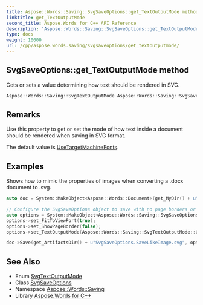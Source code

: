 ```yaml
---
title: Aspose::Words::Saving::SvgSaveOptions::get_TextOutputMode method
linktitle: get_TextOutputMode
second_title: Aspose.Words for C++ API Reference
description: 'Aspose::Words::Saving::SvgSaveOptions::get_TextOutputMode method. Gets or sets a value determining how text should be rendered in SVG in C++.'
type: docs
weight: 10000
url: /cpp/aspose.words.saving/svgsaveoptions/get_textoutputmode/
---
```

## SvgSaveOptions::get_TextOutputMode method


Gets or sets a value determining how text should be rendered in SVG.

```cpp
Aspose::Words::Saving::SvgTextOutputMode Aspose::Words::Saving::SvgSaveOptions::get_TextOutputMode() const
```

## Remarks


Use this property to get or set the mode of how text inside a document should be rendered when saving in SVG format.

The default value is [UseTargetMachineFonts](../../svgtextoutputmode/).

## Examples



Shows how to mimic the properties of images when converting a .docx document to .svg. 
```cpp
auto doc = System::MakeObject<Aspose::Words::Document>(get_MyDir() + u"Document.docx");

// Configure the SvgSaveOptions object to save with no page borders or selectable text.
auto options = System::MakeObject<Aspose::Words::Saving::SvgSaveOptions>();
options->set_FitToViewPort(true);
options->set_ShowPageBorder(false);
options->set_TextOutputMode(Aspose::Words::Saving::SvgTextOutputMode::UsePlacedGlyphs);

doc->Save(get_ArtifactsDir() + u"SvgSaveOptions.SaveLikeImage.svg", options);
```

## See Also

* Enum [SvgTextOutputMode](../../svgtextoutputmode/)
* Class [SvgSaveOptions](../)
* Namespace [Aspose::Words::Saving](../../)
* Library [Aspose.Words for C++](../../../)
